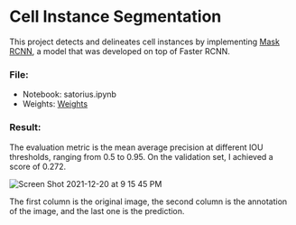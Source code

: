 # Cell Instance Segmentation

This project detects and delineates cell instances by implementing [Mask RCNN](https://arxiv.org/abs/1703.06870), a model that was developed on top of Faster RCNN. 

### File: 
- Notebook: satorius.ipynb
- Weights: [Weights](https://www.kaggle.com/cowfrica/satorius-models) 

### Result: 
The evaluation metric is the mean average precision at different IOU thresholds, ranging from 0.5 to 0.95. On the validation set, I achieved a score of 0.272. 


![Screen Shot 2021-12-20 at 9 15 45 PM](https://user-images.githubusercontent.com/63311059/146859843-a7e1f3ff-d26e-47e0-b694-999b63930024.png)

The first column is the original image, the second column is the annotation of the image, and the last one is the prediction. 
